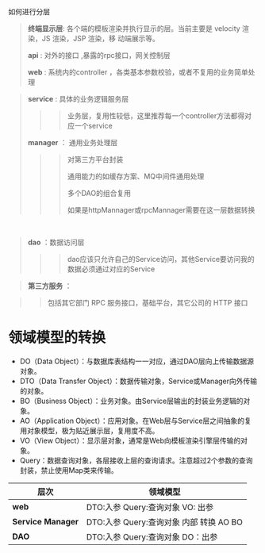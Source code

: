 如何进行分层

> **终端显示层**: 各个端的模板渲染并执行显示的层。当前主要是 velocity 渲染，JS 渲染，JSP 渲染，移 动端展示等。
>
> **api** :  对外的接口 ,暴露的rpc接口，网关控制层
>
> **web** : 系统内的controller ，各类基本参数校验，或者不复用的业务简单处理



> **service** :  具体的业务逻辑服务层
>
> > > 业务层，复用性较低，这里推荐每一个controller方法都得对应一个service
>
> **manager** ： 通用业务处理层
>
> > > 对第三方平台封装
> > >
> > > 通用能力的如缓存方案、MQ中间件通用处理
> > >
> > > 多个DAO的组合复用
> > >
> > > 如果是httpMannager或rpcMannager需要在这一层数据转换		
>

​		

> **dao** ：数据访问层
>
> > > dao应该只允许自己的Service访问，其他Service要访问我的数据必须通过对应的Service



> **第三方服务** ：

> > 包括其它部门 RPC 服务接口，基础平台，其它公司的 HTTP 接口





# 领域模型的转换

- DO（Data Object）：与数据库表结构一一对应，通过DAO层向上传输数据源对象。
- DTO（Data Transfer Object）：数据传输对象，Service或Manager向外传输的对象。
- BO（Business Object）：业务对象。由Service层输出的封装业务逻辑的对象。
- AO（Application Object）：应用对象。在Web层与Service层之间抽象的复用对象模型，极为贴近展示层，复用度不高。
- VO（View Object）：显示层对象，通常是Web向模板渲染引擎层传输的对象。
- Query：数据查询对象，各层接收上层的查询请求。注意超过2个参数的查询封装，禁止使用Map类来传输。



| 层次                        | 领域模型                                 |
| --------------------------- | ---------------------------------------- |
| **web**                     | DTO:入参 Query:查询对象   VO:  出参      |
| **Service**     **Manager** | DTO:入参 Query:查询对象  内部 转换 AO BO |
| **DAO**                     | DTO:入参 Query:查询对象   DO：出参       |



